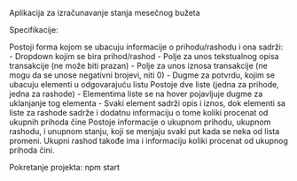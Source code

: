 Aplikacija za izračunavanje stanja mesečnog bužeta

Specifikacije:

Postoji forma kojom se ubacuju informacije o prihodu/rashodu i ona sadrži:
    - Dropdown kojim se bira prihod/rashod
    - Polje za unos tekstualnog opisa transakcije (ne može biti prazan)
    - Polje za unos iznosa transakcije (ne mogu da se unose negativni brojevi, niti 0)
    - Dugme za potvrdu, kojim se ubacuju elementi u odgovarajuću listu
Postoje dve liste (jedna za prihode, jedna za rashode)
    - Elementima liste se na hover pojavljuje dugme za uklanjanje tog elementa
    - Svaki element sadrži opis i iznos, dok elementi sa liste za rashode sadrže i dodatnu informaciju o tome koliki procenat od ukupnih prihoda čine
Postoje informacije o ukupnom prihodu, ukupnom rashodu, i unupnom stanju, koji se menjaju svaki put kada se neka od lista promeni. Ukupni rashod takođe ima i informaciju koliki procenat od ukupnog prihoda čini. 

Pokretanje projekta:
npm start
